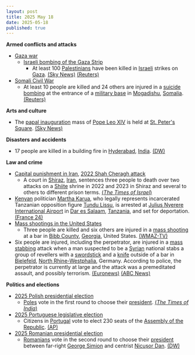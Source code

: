 ```yaml
---
layout: post
title: 2025 May 18
date: 2025-05-18
published: true
---
```



**Armed conflicts and attacks**

* [Gaza war](https://en.wikipedia.org/wiki/Gaza_war "Gaza war")
  + [Israeli bombing of the Gaza Strip](https://en.wikipedia.org/wiki/Israeli_bombing_of_the_Gaza_Strip "Israeli bombing of the Gaza Strip")
    - At least 100 [Palestinians](https://en.wikipedia.org/wiki/Palestinians "Palestinians") have been killed in [Israeli](https://en.wikipedia.org/wiki/Israel "Israel") strikes on [Gaza](https://en.wikipedia.org/wiki/Gaza_Strip "Gaza Strip"). [(Sky News)](https://news.sky.com/story/at-least-66-people-killed-in-israeli-strikes-on-gaza-women-and-children-among-dead-medics-say-13369334) [(Reuters)](https://www.reuters.com/world/middle-east/israel-airstrike-kills-least-24-gaza-mediators-host-ceasefire-talks-2025-05-17/)
* [Somali Civil War](https://en.wikipedia.org/wiki/Somali_Civil_War_%282009%E2%80%93present%29 "Somali Civil War (2009–present)")
  + At least 10 people are killed and 24 others are injured in a [suicide bombing](https://en.wikipedia.org/wiki/Suicide_bombing "Suicide bombing") at the entrance of a [military base](https://en.wikipedia.org/wiki/Military_base "Military base") in [Mogadishu](https://en.wikipedia.org/wiki/Mogadishu "Mogadishu"), [Somalia](https://en.wikipedia.org/wiki/Somalia "Somalia"). [(Reuters)](https://www.reuters.com/world/africa/mogadishu-suicide-bomber-kills-least-10-army-recruitment-drive-2025-05-18/)

**Arts and culture**

* The [papal inauguration](https://en.wikipedia.org/wiki/Papal_inauguration "Papal inauguration") mass of [Pope Leo XIV](https://en.wikipedia.org/wiki/Pope_Leo_XIV "Pope Leo XIV") is held at [St. Peter's Square](https://en.wikipedia.org/wiki/St._Peter%27s_Square "St. Peter's Square"). [(Sky News)](https://news.sky.com/story/pope-leo-inauguration-live-world-leaders-and-royals-to-attend-event-as-tens-of-thousands-gather-in-vatican-city-13369202)

**Disasters and accidents**

* 17 people are killed in a building fire in [Hyderabad](https://en.wikipedia.org/wiki/Hyderabad "Hyderabad"), [India](https://en.wikipedia.org/wiki/India "India"). [(DW)](https://www.dw.com/en/india-building-fire-kills-17-in-hyderabad/a-72581271)

**Law and crime**

* [Capital punishment in Iran](https://en.wikipedia.org/wiki/Capital_punishment_in_Iran "Capital punishment in Iran"), [2022 Shah Cheragh attack](https://en.wikipedia.org/wiki/2022_Shah_Cheragh_attack "2022 Shah Cheragh attack")
  + A court in [Shiraz](https://en.wikipedia.org/wiki/Shiraz "Shiraz"), [Iran](https://en.wikipedia.org/wiki/Iran "Iran"), sentences three people to death over two attacks on a [Shiite](https://en.wikipedia.org/wiki/Shia_Islam "Shia Islam") shrine in 2022 and 2023 in Shiraz and several to others to different prison terms. [(*The Times of Israel*)](https://www.timesofisrael.com/liveblog_entry/iran-sentences-3-to-death-over-islamic-state-claimed-attacks-on-shiite-shrine-in-shiraz/)
* [Kenyan](https://en.wikipedia.org/wiki/Kenya "Kenya") politician [Martha Karua](https://en.wikipedia.org/wiki/Martha_Karua "Martha Karua"), who legally represents incarcerated Tanzanian opposition figure [Tundu Lissu](https://en.wikipedia.org/wiki/Tundu_Lissu "Tundu Lissu"), is arrested at [Julius Nyerere International Airport](https://en.wikipedia.org/wiki/Julius_Nyerere_International_Airport "Julius Nyerere International Airport") in [Dar es Salaam](https://en.wikipedia.org/wiki/Dar_es_Salaam "Dar es Salaam"), [Tanzania](https://en.wikipedia.org/wiki/Tanzania "Tanzania"), and set for deportation. [(France 24)](https://www.france24.com/en/live-news/20250518-kenyan-politician-lawyer-for-tanzania-opposition-leader-arrested)
* [Mass shootings in the United States](https://en.wikipedia.org/wiki/Mass_shootings_in_the_United_States "Mass shootings in the United States")
  + Three people are killed and six others are injured in a [mass shooting](https://en.wikipedia.org/wiki/Mass_shooting "Mass shooting") at a bar in [Bibb County](https://en.wikipedia.org/wiki/Bibb_County%2C_Georgia "Bibb County, Georgia"), [Georgia](https://en.wikipedia.org/wiki/Georgia_%28state%29 "Georgia (state)"), United States. [(WMAZ-TV)](https://www.13wmaz.com/article/news/local/macon/mass-shooting-leaves-3-dead-6-hurt-shooting-log-cabin-drive-bar-coroner-midtown-daquiri-bar-and-gril/93-e0713867-0ebc-4103-8cfd-d9cb8d02d29a)
* Six people are injured, including the perpetrator, are injured in a [mass stabbing](https://en.wikipedia.org/wiki/Mass_stabbing "Mass stabbing") attack when a man suspected to be a [Syrian](https://en.wikipedia.org/wiki/Syria "Syria") national stabs a group of revellers with a [swordstick](https://en.wikipedia.org/wiki/Swordstick "Swordstick") and a [knife](https://en.wikipedia.org/wiki/Knife "Knife") outside of a bar in [Bielefeld](https://en.wikipedia.org/wiki/Bielefeld "Bielefeld"), [North Rhine-Westphalia](https://en.wikipedia.org/wiki/North_Rhine-Westphalia "North Rhine-Westphalia"), Germany. According to police, the perpetrator is currently at large and the attack was a premeditated assault, and possibly terrorism. [(Euronews)](https://www.euronews.com/my-europe/2025/05/18/bielefeld-revellers-attacked-outside-a-bar-police-classify-the-offence-as-planned-assault) [(ABC News)](https://abcnews.go.com/International/wireStory/german-police-search-man-attacked-injured-people-bar-121923306)

**Politics and elections**

* [2025 Polish presidential election](https://en.wikipedia.org/wiki/2025_Polish_presidential_election "2025 Polish presidential election")
  + [Poles](https://en.wikipedia.org/wiki/Polish_people "Polish people") vote in the first round to choose their [president](https://en.wikipedia.org/wiki/President_of_Poland "President of Poland"). [(*The Times of India*)](https://timesofindia.indiatimes.com/world/europe/poland-presidential-elections-2025-what-we-all-know-about-polls-contenders-and-key-decisive-factors/articleshow/121245183.cms)
* [2025 Portuguese legislative election](https://en.wikipedia.org/wiki/2025_Portuguese_legislative_election "2025 Portuguese legislative election")
  + Citizens in [Portugal](https://en.wikipedia.org/wiki/Portugal "Portugal") vote to elect 230 seats of the [Assembly of the Republic](https://en.wikipedia.org/wiki/Assembly_of_the_Republic_%28Portugal%29 "Assembly of the Republic (Portugal)"). [(AP)](https://apnews.com/article/portugal-election-politics-a7ad09455b14af8eb7722ac0008d96ed)
* [2025 Romanian presidential election](https://en.wikipedia.org/wiki/2025_Romanian_presidential_election "2025 Romanian presidential election")
  + [Romanians](https://en.wikipedia.org/wiki/Romanian_people "Romanian people") vote in the second round to choose their [president](https://en.wikipedia.org/wiki/President_of_Romania "President of Romania") between far-right [George Simion](https://en.wikipedia.org/wiki/George_Simion "George Simion") and centrist [Nicușor Dan](https://en.wikipedia.org/wiki/Nicu%C8%99or_Dan "Nicușor Dan"). [(DW)](https://www.dw.com/en/romania-election-polls-open-in-tight-presidential-runoff/live-72578992)
